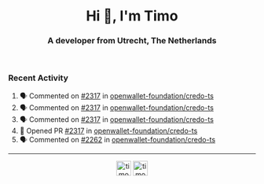 <h1 align="center">Hi 👋, I'm Timo</h1>
<h3 align="center">A developer from Utrecht, The Netherlands</h3>
<br/>
<!-- https://github.com/rahuldkjain/github-profile-readme-generator --!>

<!--  <p align="left"><img src="https://github-readme-stats.vercel.app/api?username=timoglastra&show_icons=true&count_private=true&" alt="timoglastra" /></p> --!>

<!--
Github language stats
<p align="left"><img src="https://github-readme-stats.vercel.app/api/top-langs/?username=timoglastra&layout=compact" alt="timoglastra" /><p>
-->

<!-- Codestats language stats -->
<!-- <p align="left"><img src="https://codestats-readme.vercel.app/api/top-langs/?username=timoglastra&layout=compact&language_count=12" alt="timoglastra" /><p>    --!>
  
<h3>Recent Activity</h3>

<!--START_SECTION:activity-->
1. 🗣 Commented on [#2317](https://github.com/openwallet-foundation/credo-ts/pull/2317#issuecomment-2955735254) in [openwallet-foundation/credo-ts](https://github.com/openwallet-foundation/credo-ts)
2. 🗣 Commented on [#2317](https://github.com/openwallet-foundation/credo-ts/pull/2317#issuecomment-2955702619) in [openwallet-foundation/credo-ts](https://github.com/openwallet-foundation/credo-ts)
3. 🗣 Commented on [#2317](https://github.com/openwallet-foundation/credo-ts/pull/2317#issuecomment-2955697409) in [openwallet-foundation/credo-ts](https://github.com/openwallet-foundation/credo-ts)
4. 💪 Opened PR [#2317](https://github.com/openwallet-foundation/credo-ts/pull/2317) in [openwallet-foundation/credo-ts](https://github.com/openwallet-foundation/credo-ts)
5. 🗣 Commented on [#2262](https://github.com/openwallet-foundation/credo-ts/issues/2262#issuecomment-2944536405) in [openwallet-foundation/credo-ts](https://github.com/openwallet-foundation/credo-ts)
<!--END_SECTION:activity-->

---

<p align="center">
<a href="https://twitter.com/timoglastra" target="blank"><img align="center" src="https://cdn.jsdelivr.net/npm/simple-icons@3.0.1/icons/twitter.svg" alt="timoglastra" height="30" width="30" /></a>
<a href="https://linkedin.com/in/timoglastra" target="blank"><img align="center" src="https://cdn.jsdelivr.net/npm/simple-icons@3.0.1/icons/linkedin.svg" alt="timoglastra" height="30" width="30" /></a>
</p>



